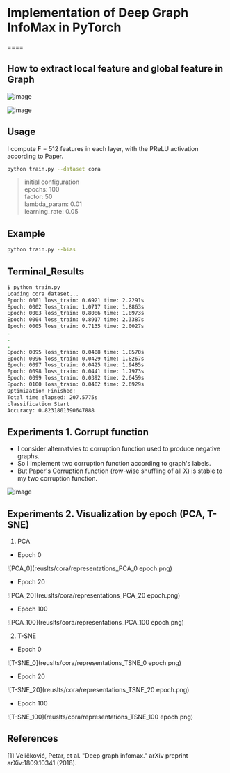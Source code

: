 # Implementation of Deep Graph InfoMax in PyTorch
====

## How to extract local feature and global feature in Graph

![image](https://user-images.githubusercontent.com/28617444/127652667-f87b5442-2cb9-420f-b803-4a043002a643.png)

![image](https://user-images.githubusercontent.com/28617444/127652697-d2fff30a-d4fe-4273-be7f-48d1bb036dba.png)


## Usage

I compute F = 512 features in each layer, with the PReLU activation according to Paper.
```bash
python train.py --dataset cora
```

> initial configuration  
epochs: 100<br>
factor: 50<br>
lambda_param: 0.01<br>
learning_rate: 0.05


## Example  
```bash
python train.py --bias
```

## Terminal_Results

```bash
$ python train.py   
Loading cora dataset...
Epoch: 0001 loss_train: 0.6921 time: 2.2291s
Epoch: 0002 loss_train: 1.0717 time: 1.8863s
Epoch: 0003 loss_train: 0.8086 time: 1.8973s
Epoch: 0004 loss_train: 0.8917 time: 2.3387s
Epoch: 0005 loss_train: 0.7135 time: 2.0027s
.
.
.
Epoch: 0095 loss_train: 0.0408 time: 1.8570s
Epoch: 0096 loss_train: 0.0429 time: 1.8267s
Epoch: 0097 loss_train: 0.0425 time: 1.9485s
Epoch: 0098 loss_train: 0.0441 time: 1.7973s
Epoch: 0099 loss_train: 0.0392 time: 2.6459s
Epoch: 0100 loss_train: 0.0402 time: 2.6929s
Optimization Finished!
Total time elapsed: 207.5775s
classification Start
Accuracy: 0.8231801390647888
```
## Experiments 1. Corrupt function

- I consider alternatvies to corruption function used to produce negative graphs.
- So I implement two corruption function according to graph's labels.
- But Paper's Corruption function (row-wise shuffling of all X) is stable to my two corruption function.

![image](https://user-images.githubusercontent.com/28617444/127841819-dc289bcd-2ded-4090-b355-765878cb7681.png)



## Experiments 2. Visualization by epoch (PCA, T-SNE)

1. PCA

- Epoch 0

![PCA_0](reuslts/cora/representations_PCA_0 epoch.png)

- Epoch 20

![PCA_20](reuslts/cora/representations_PCA_20 epoch.png)

- Epoch 100

![PCA_100](reuslts/cora/representations_PCA_100 epoch.png)


2. T-SNE

- Epoch 0

![T-SNE_0](reuslts/cora/representations_TSNE_0 epoch.png)


- Epoch 20

![T-SNE_20](reuslts/cora/representations_TSNE_20 epoch.png)


- Epoch 100

![T-SNE_100](reuslts/cora/representations_TSNE_100 epoch.png)


## References

[1] Veličković, Petar, et al. "Deep graph infomax." arXiv preprint arXiv:1809.10341 (2018).
